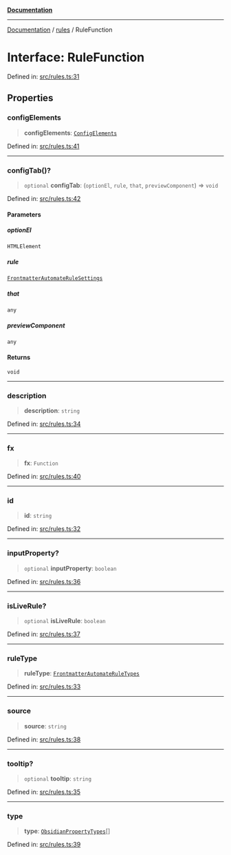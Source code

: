 [**Documentation**](https://raw.githubusercontent.com/Christian-Me/obsidian-front-matter-automate/main/doc/README.md)

***

[Documentation](https://raw.githubusercontent.com/Christian-Me/obsidian-front-matter-automate/main/doc/README.md) / [rules](https://raw.githubusercontent.com/Christian-Me/obsidian-front-matter-automate/main/doc/rules/README.md) / RuleFunction

# Interface: RuleFunction

Defined in: [src/rules.ts:31](https://github.com/Christian-Me/folder-to-tags-plugin/blob/ea97d76ce7b235ca1e3494401efc98e537acc1fb/src/rules.ts#L31)

## Properties

### configElements

> **configElements**: [`ConfigElements`](https://raw.githubusercontent.com/Christian-Me/obsidian-front-matter-automate/main/doc/rules/interfaces/ConfigElements.md)

Defined in: [src/rules.ts:41](https://github.com/Christian-Me/folder-to-tags-plugin/blob/ea97d76ce7b235ca1e3494401efc98e537acc1fb/src/rules.ts#L41)

***

### configTab()?

> `optional` **configTab**: (`optionEl`, `rule`, `that`, `previewComponent`) => `void`

Defined in: [src/rules.ts:42](https://github.com/Christian-Me/folder-to-tags-plugin/blob/ea97d76ce7b235ca1e3494401efc98e537acc1fb/src/rules.ts#L42)

#### Parameters

##### optionEl

`HTMLElement`

##### rule

[`FrontmatterAutomateRuleSettings`](https://raw.githubusercontent.com/Christian-Me/obsidian-front-matter-automate/main/doc/types/interfaces/FrontmatterAutomateRuleSettings.md)

##### that

`any`

##### previewComponent

`any`

#### Returns

`void`

***

### description

> **description**: `string`

Defined in: [src/rules.ts:34](https://github.com/Christian-Me/folder-to-tags-plugin/blob/ea97d76ce7b235ca1e3494401efc98e537acc1fb/src/rules.ts#L34)

***

### fx

> **fx**: `Function`

Defined in: [src/rules.ts:40](https://github.com/Christian-Me/folder-to-tags-plugin/blob/ea97d76ce7b235ca1e3494401efc98e537acc1fb/src/rules.ts#L40)

***

### id

> **id**: `string`

Defined in: [src/rules.ts:32](https://github.com/Christian-Me/folder-to-tags-plugin/blob/ea97d76ce7b235ca1e3494401efc98e537acc1fb/src/rules.ts#L32)

***

### inputProperty?

> `optional` **inputProperty**: `boolean`

Defined in: [src/rules.ts:36](https://github.com/Christian-Me/folder-to-tags-plugin/blob/ea97d76ce7b235ca1e3494401efc98e537acc1fb/src/rules.ts#L36)

***

### isLiveRule?

> `optional` **isLiveRule**: `boolean`

Defined in: [src/rules.ts:37](https://github.com/Christian-Me/folder-to-tags-plugin/blob/ea97d76ce7b235ca1e3494401efc98e537acc1fb/src/rules.ts#L37)

***

### ruleType

> **ruleType**: [`FrontmatterAutomateRuleTypes`](https://raw.githubusercontent.com/Christian-Me/obsidian-front-matter-automate/main/doc/rules/type-aliases/FrontmatterAutomateRuleTypes.md)

Defined in: [src/rules.ts:33](https://github.com/Christian-Me/folder-to-tags-plugin/blob/ea97d76ce7b235ca1e3494401efc98e537acc1fb/src/rules.ts#L33)

***

### source

> **source**: `string`

Defined in: [src/rules.ts:38](https://github.com/Christian-Me/folder-to-tags-plugin/blob/ea97d76ce7b235ca1e3494401efc98e537acc1fb/src/rules.ts#L38)

***

### tooltip?

> `optional` **tooltip**: `string`

Defined in: [src/rules.ts:35](https://github.com/Christian-Me/folder-to-tags-plugin/blob/ea97d76ce7b235ca1e3494401efc98e537acc1fb/src/rules.ts#L35)

***

### type

> **type**: [`ObsidianPropertyTypes`](https://raw.githubusercontent.com/Christian-Me/obsidian-front-matter-automate/main/doc/types/type-aliases/ObsidianPropertyTypes.md)[]

Defined in: [src/rules.ts:39](https://github.com/Christian-Me/folder-to-tags-plugin/blob/ea97d76ce7b235ca1e3494401efc98e537acc1fb/src/rules.ts#L39)

